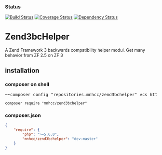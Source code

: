 ### Status
[![Build Status](https://travis-ci.org/MNHcC/Zend3bcHelper.svg?branch=master)](https://travis-ci.org/MNHcC/Zend3bcHelper)
[![Coverage Status](https://coveralls.io/repos/github/MNHcC/Zend3bcHelper/badge.svg?branch=master)](https://coveralls.io/github/MNHcC/Zend3bcHelper?branch=master)
[![Dependency Status](https://www.versioneye.com/user/projects/58bd3ff58be8c80041c62eae/badge.svg?style=flat-square)](https://www.versioneye.com/user/projects/58bd3ff58be8c80041c62eae)
# Zend3bcHelper
A Zend Framework 3 backwards compatibility helper modul. Get many behavior from ZF 2.5 on ZF 3

## installation
### composer on shell
<pre>
~~composer config "repositories.mnhcc/zend3bchelper" vcs https://github.com/MNHcC/Zend3bcHelper.git~~
</pre>
```shell
composer require "mnhcc/zend3bchelper"
```
### composer.json
```json
{
    "require": {
        "php": ">=5.6.0",
        "mnhcc/zend3bchelper": "dev-master"
    }
}
```

